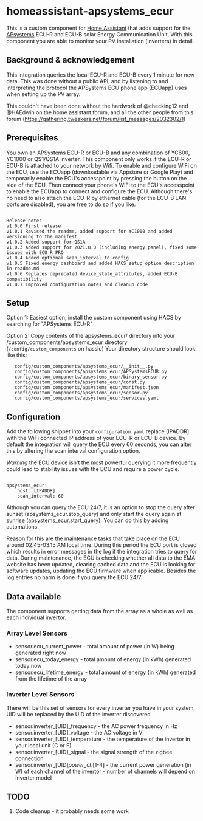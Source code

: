 # homeassistant-apsystems_ecur
This is a custom component for [Home Assistant](http://home-assistant.io) that adds support for the [APsystems](http://www.apsystems.com) ECU-R and ECU-B solar Energy Communication Unit. With this component you are able to monitor your PV installation (inverters) in detail.


## Background & acknowledgement
This integration queries the local ECU-R and ECU-B every 1 minute for new data. This was done without a public API, and by listening to and interpreting the protocol the APSystems ECU phone app (ECUapp) uses when setting up the PV array.

This couldn't have been done without the hardwork of @checking12 and @HAEdwin on the home assistant forum, and all the other people from this forum (https://gathering.tweakers.net/forum/list_messages/2032302/1)

## Prerequisites
You own an APSystems ECU-R or ECU-B and any combination of YC600, YC1000 or QS1/QS1A inverter.
This component only works if the ECU-R or ECU-B is attached to your network by Wifi. To enable and configure WiFi on the ECU, use the ECUapp (downloadable via Appstore or Google Play) and temporarily enable the ECU's accesspoint by pressing the button on the side of the ECU. Then connect your phone's WiFi to the ECU's accesspoint to enable the ECUapp to connect and configure the ECU.
Although there's no need to also attach the ECU-R by ethernet cable (for the ECU-B LAN ports are disabled), you are free to do so if you like.
```

Release notes
v1.0.0 First release
v1.0.1 Revised the readme, added support for YC1000 and added versioning to the manifest
v1.0.2 Added support for QS1A
v1.0.3 Added support for 2021.8.0 (including energy panel), fixed some issues with ECU_R_PRO
v1.0.4 Added optional scan_interval to config
v1.0.5 Fixed energy dashboard and added HACS setup option description in readme.md
v1.0.6 Replaces deprecated device_state_attributes, added ECU-B compatibility
v1.0.7 Improved configuration notes and cleanup code
```

## Setup
Option 1:
Easiest option, install the custom component using HACS by searching for "APSystems ECU-R"

Option 2:
Copy contents of the apsystems_ecur/ directory into your <HA-CONFIG>/custom_components/apsystems_ecur directory (```/config/custom_components``` on hassio)
Your directory structure should look like this:
```
   config/custom_components/apsystems_ecur/__init__.py
   config/custom_components/apsystems_ecur/APSystemsECUR.py
   config/custom_components/apsystems_ecur/binary_sensor.py
   config/custom_components/apsystems_ecur/const.py
   config/custom_components/apsystems_ecur/manifest.json
   config/custom_components/apsystems_ecur/sensor.py
   config/custom_components/apsystems_ecur/services.yaml
```

## Configuration
Add the following snippet into your ```configuration.yaml```  replace [IPADDR] with the WiFi connected IP address of your ECU-R or ECU-B device. By default the integration will query the ECU every 60 seconds, you can alter this by altering the scan interval configuration option.  

_Warning_ the ECU device isn't the most powerful querying it more frequently could lead to stability issues with the ECU and require a power cycle.

```

apsystems_ecur:
    host: [IPADDR]
    scan_interval: 60

```
Although you can query the ECU 24/7, it is an option to stop the query after sunset (apsystems_ecur.stop_query) and only start the query again at sunrise (apsystems_ecur.start_query). You can do this by adding automations. 

Reason for this are the maintenance tasks that take place on the ECU around 02.45-03.15 AM local time. During this period the ECU port is closed which results in error messages in the log if the integration tries to query for data. During maintenance, the ECU is checking whether all data to the EMA website has been updated, clearing cached data and the ECU is looking for software updates, updating the ECU firmware when applicable. Besides the log entries no harm is done if you query the ECU 24/7.

## Data available
The component supports getting data from the array as a whole as well as each individual invertor.

### Array Level Sensors
* sensor.ecu_current_power - total amount of power (in W) being generated right now
* sensor.ecu_today_energy - total amount of energy (in kWh) generated today now
* sensor.ecu_lifetime_energy - total amount of energy (in kWh) generated from the lifetime of the array

### Inverter Level Sensors
There will be this set of sensors for every inverter you have in your system, UID will be replaced by the UID of the inverter discovered

* sensor.inverter_[UID]_frequency - the AC power frequency in Hz
* sensor.inverter_[UID]_voltage - the AC voltage in V
* sensor.inverter_[UID]_temperature - the temperature of the invertor in your local unit (C or F)
* sensor.inverter_[UID]_signal - the signal strength of the zigbee connection
* sensor.inverter_[UID]_power_ch_[1-4] - the current power generation (in W) of each channel of the invertor - number of channels will depend on inverter model

## TODO
1. Code cleanup - it probably needs some work
